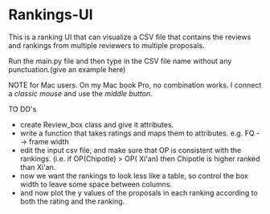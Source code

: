 # Rankings-UI

This is a ranking UI that can visualize a CSV file that contains the reviews and rankings from multiple reviewers to multiple proposals.

Run the main.py file and then type in the CSV file name without any punctuation.(give an example here)

NOTE for Mac users. On my Mac book Pro, no combination works. I connect a _classic mouse_ and use the _middle button_. 

TO DO's

* create Review_box class and give it attributes. 
* write a function that takes ratings and maps them to attributes.  e.g. FQ --> frame width
* edit the input csv file, and make sure that OP is consistent with the rankings. (i.e. if OP(Chipotle) > OP( Xi'an) then Chipotle is higher ranked than Xi'an.
* now we want the rankings to look less like a table, so control the box width to leave some space between columns.
* and now plot the y values of the proposals in each ranking according to both the rating and the ranking.


